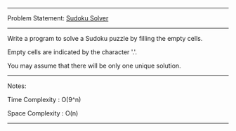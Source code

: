 ******************************************************************************
Problem Statement: [Sudoku Solver](https://leetcode.com/problems/sudoku-solver/)
******************************************************************************
Write a program to solve a Sudoku puzzle by filling the empty cells.

Empty cells are indicated by the character '.'.

You may assume that there will be only one unique solution.
******************************************************************************
Notes: 

Time Complexity : O(9^n)

Space Complexity : O(n)
******************************************************************************

